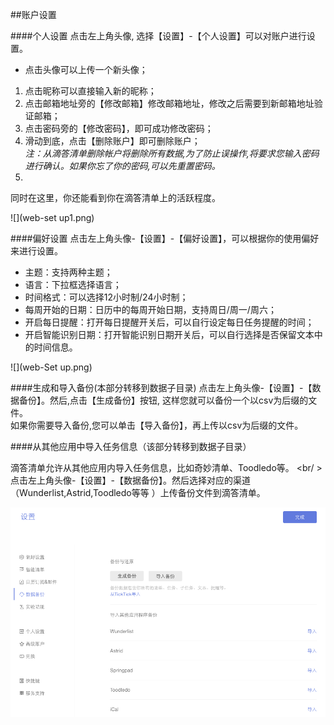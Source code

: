 ##账户设置

####个人设置
点击左上角头像, 选择【设置】-【个人设置】可以对账户进行设置。
* 点击头像可以上传一个新头像；
1. 点击昵称可以直接输入新的昵称；
1. 点击邮箱地址旁的【修改邮箱】修改邮箱地址，修改之后需要到新邮箱地址验证邮箱；
1. 点击密码旁的【修改密码】，即可成功修改密码；
1. 滑动到底，点击【删除账户】即可删除账户；
<br >*注：从滴答清单删除帐户将删除所有数据,为了防止误操作,将要求您输入密码进行确认。如果你忘了你的密码,可以先重置密码。*
1. 
同时在这里，你还能看到你在滴答清单上的活跃程度。

![](web-set up1.png)

####偏好设置
点击左上角头像-【设置】-【偏好设置】，可以根据你的使用偏好来进行设置。
* 主题：支持两种主题；
* 语言：下拉框选择语言；
* 时间格式：可以选择12小时制/24小时制；
* 每周开始的日期：日历中的每周开始日期，支持周日/周一/周六；
* 开启每日提醒：打开每日提醒开关后，可以自行设定每日任务提醒的时间；
* 开启智能识别日期：打开智能识别日期开关后，可以自行选择是否保留文本中的时间信息。

![](web-Set up.png)

####生成和导入备份(本部分转移到数据子目录)
点击左上角头像-【设置】-【数据备份】。然后,点击【生成备份】按钮, 这样您就可以备份一个以csv为后缀的文件。
<br >如果你需要导入备份,您可以单击【导入备份】，再上传以csv为后缀的文件。


####从其他应用中导入任务信息（该部分转移到数据子目录）

滴答清单允许从其他应用内导入任务信息，比如奇妙清单、Toodledo等。
<br/ >点击左上角头像-【设置】-【数据备份】。然后选择对应的渠道（Wunderlist,Astrid,Toodledo等等 ）上传备份文件到滴答清单。

![](../images/images_web2.0/backup.png)

